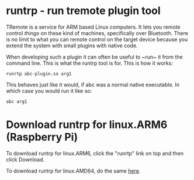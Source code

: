 # runtrp - run tremote plugin tool

TRemote is a service for ARM based Linux computers. It lets you remote control *things* on these kind of machines, specifically over Bluetooth. There is no limit to what you can remote control on the target device because you extend the system with small plugins with native code.

When developing such a plugin it can often be useful to ~run~ it from the command line. This is what the runtrp tool is for. This is how it works:


```
runrtp abc-plugin.so arg1
```

This behaves just like it would, if abc was a normal native executable. In which case you would run it like so:

```
abc arg1
```

# Download runtrp for linux.ARM6 (Raspberry Pi)

To download runtrp for linux.ARM6, click the "runrtp" link on top and then click Download.

To download runtrp for linux.AMD64, do the same [here](https://github.com/mehrvarz/tremote_plugin/tree/master/bin.linux.AMD64).


